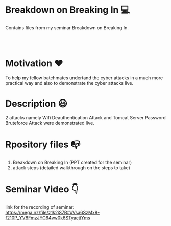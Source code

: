 # Breakdown on Breaking In :computer:
Contains files from my seminar Breakdown on Breaking In.

<br/>
<br/>

# Motivation :heart:
 To help my fellow batchmates undertand the cyber attacks in a much more practical way and also to demonstrate the cyber attacks live. 
 
# Description :smiley:
2 attacks namely Wifi Deauthentication Attack and Tomcat Server Password Bruteforce Attack were demonstrated live.

# Rpository files :mailbox_with_no_mail:
1. Breakdown on Breaking In (PPT created for the seminar)
2. attack steps (detailed walkthrough on the steps to take)

# Seminar Video :point_down:
link for the recording of seminar: https://mega.nz/file/z1k2jS7B#xVsa6SzMx8-f210P_YV8FmzJYC64vw0k6STyacjtYms
